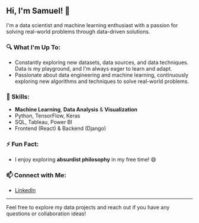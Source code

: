 ## Hi, I'm Samuel! 👋

I'm a data scientist and machine learning enthusiast with a passion for solving real-world problems through data-driven solutions.

### 🔍 What I'm Up To:
- Constantly exploring new datasets, data sources, and data techniques. Data is my playground, and I'm always eager to learn and adapt.
- Passionate about data engineering and machine learning, continuously exploring new algorithms and techniques to solve real-world problems.

### 🌟 Skills:
- **Machine Learning**, **Data Analysis** & **Visualization**
- Python, TensorFlow, Keras
- SQL, Tableau, Power BI
- Frontend (React) & Backend (Django)

### ⚡ Fun Fact:
- I enjoy exploring **absurdist philosophy** in my free time! 😄

### 📫 Connect with Me:
- [LinkedIn](https://www.linkedin.com/in/samuel-oluwemimo-52b1a4246/)

---

Feel free to explore my data projects and reach out if you have any questions or collaboration ideas!
